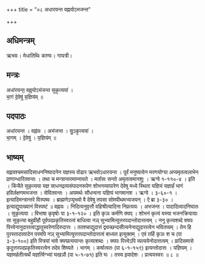+++
title = "०८ अधारयन्त वह्नयोऽभजन्त"

+++
## अधिमन्त्रम्
ऋभवः। मेधातिथिः काण्वः। गायत्री।

## मन्त्रः
अधा॑रयन्त॒ वह्न॒योऽभ॑जन्त सुकृ॒त्यया॑ ।  
भा॒गं दे॒वेषु॑ य॒ज्ञिय॑म् ॥

## पदपाठः
अधा॑रयन्त । वह्न॑यः । अभ॑जन्त । सु॒ऽकृ॒त्यया॑ ।  
भा॒गम् । दे॒वेषु॑ । य॒ज्ञिय॑म् ॥

## भाष्यम्
वह्नयश्चमसादिसाधननिष्पादनेन यज्ञस्य वोढार ऋभवोऽधारयन्त । पूर्वं मनुष्यत्वेन मरणयोग्या अप्यमृतत्वलाभेन प्राणान्धारितवन्तः । तथा च मन्त्रान्तरमाम्नायते । मर्तासः सन्तो अमृतत्वमानशुः । ऋग्वे १-११०-४ । इति । किंचैते सुकृत्यया यज्ञ साधनद्रव्यसंपादनरूपेण शोभनव्यापारेण देवेषु मध्ये स्थिता यज्ञियं यज्ञार्हं भागं हविर्लक्षणमभजन्त । सेवितवन्तः । अयमर्थः सौधन्वना यज्ञियं भागमानश । ऋग्वे । ३-६०-१ । इत्यादिमन्त्रान्तरे विस्पष्वः । ब्राह्मणेऽप्यृभवो वै देवेषु तपसा सोमपीथमभ्यजयन् । ऐ ब्रा ३-३० । इत्याद्युपाख्यानं विस्पष्टं ॥ वह्नयः । निदित्यनुवृत्तौ वहिश्रीत्यादिना निप्रत्ययः । अभजन्त । पादादित्वादनिघातः । सुकृत्यया । विभाषा कृवृषोः पा ३-१-१२० । इति कृञः कर्मणि क्यप् । शोभनं कृत्यं यस्या भजनक्रियायाः सा सुकृत्या बहुव्रीहौ पूर्वपदप्रकृतिस्वरत्वं बाधित्वा नञ् सुभ्यामित्युत्तरपदान्तोदात्तत्वम् । ननु कृत्यशब्दे क्यपः पित्त्वेनानुदात्तत्वाद्धातुस्वरेणादिरुदात्तः । ततश्चाद्युदात्तं द्व्यच्छन्दसीत्यनेनाद्युदात्तत्वेन भवितव्यम् । तेन हि पुरस्तादपवादेन परमपि नञ् सुभ्यामित्युत्तरपदान्तोदात्तत्वं बाध्यत इत्युक्तम् । एवं तर्हि कृञः श च (पा ३-३-१००) इति स्त्रियां भावे क्यप्प्रत्ययान्तः कृत्याशब्दः । क्यपः पित्त्वेऽपि व्यत्ययेनोदात्तत्वम् । प्रादिसमासे कृदुत्तरपदप्रकृतिस्वरत्वेन तदेव शिष्यते । भागम् । कर्षात्वतः (पा ६-१-१५९) इत्यन्तोदात्तः । यज्ञियम् । यज्ञमर्हतीत्यर्थे यज्ञर्त्विग्भ्यां घखञौ (पा ५-१-७१) इति घः । तस्य इयादेशः । प्रत्ययस्वरः ॥ ८ ॥
